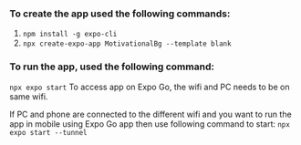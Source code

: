 ### To create the app used the following commands:
1. `npm install -g expo-cli`
2. `npx create-expo-app MotivationalBg --template blank`

### To run the app, used the following command:
`npx expo start`
To access app on Expo Go, the wifi and PC needs to be on same wifi.

If PC and phone are connected to the different wifi and you want to run the app in mobile using Expo Go app then use following command to start:
`npx expo start --tunnel`